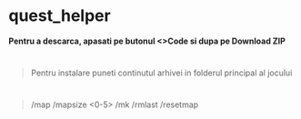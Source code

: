 # quest_helper
**Pentru a descarca, apasati pe butonul <>Code si dupa pe Download ZIP**
#
> Pentru instalare puneti continutul arhivei in folderul principal al jocului
#
> /map
> /mapsize <0-5>
> /mk
> /rmlast
> /resetmap
